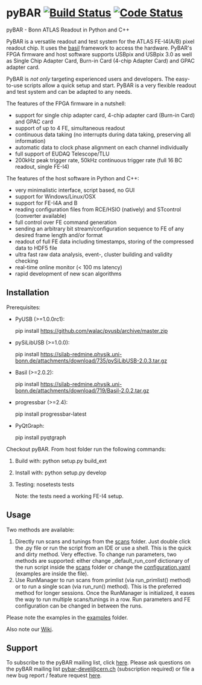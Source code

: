 
# pyBAR [![Build Status](https://travis-ci.org/SiLab-Bonn/pyBAR.svg?branch=development)](https://travis-ci.org/SiLab-Bonn/pyBAR) [![Code Status](https://landscape.io/github/SiLab-Bonn/pyBAR/development/landscape.svg?style=flat)](https://landscape.io/github/SiLab-Bonn/basil/development)

pyBAR - Bonn ATLAS Readout in Python and C++

PyBAR is a versatile readout and test system for the ATLAS FE-I4(A/B) pixel readout chip. It uses the [basil](https://github.com/SiLab-Bonn/basil) framework to access the hardware.
PyBAR's FPGA firmware and host software supports USBpix and USBpix 3.0 as well as Single Chip Adapter Card, Burn-in Card (4-chip Adapter Card) and GPAC adapter card.

PyBAR is _not only_ targeting experienced users and developers. The easy-to-use scripts allow a quick setup and start. PyBAR is a very flexible readout and test system and can be adapted to any needs.

The features of the FPGA firmware in a nutshell:
- support for single chip adapter card, 4-chip adapter card (Burn-in Card) and GPAC card
- support of up to 4 FE, simultaneous readout
- continuous data taking (no interrupts during data taking, preserving all information)
- automatic data to clock phase alignment on each channel individually
- full support of EUDAQ Telescope/TLU
- 200kHz peak trigger rate, 50kHz continuous trigger rate (full 16 BC readout, single FE-I4)

The features of the host software in Python and C++:
- very minimalistic interface, script based, no GUI
- support for Windows/Linux/OSX
- support for FE-I4A and B
- reading configuration files from RCE/HSIO (natively) and STcontrol (converter available)
- full control over FE command generation
- sending an arbitrary bit stream/configuration sequence to FE of any desired frame length and/or format
- readout of full FE data including timestamps, storing of the compressed data to HDF5 file
- ultra fast raw data analysis, event-, cluster building and validity checking
- real-time online monitor (< 100 ms latency)
- rapid development of new scan algorithms

## Installation

Prerequisites:
- PyUSB (>=1.0.0rc1):

  pip install https://github.com/walac/pyusb/archive/master.zip

- pySiLibUSB (>=1.0.0):

  pip install https://silab-redmine.physik.uni-bonn.de/attachments/download/735/pySiLibUSB-2.0.3.tar.gz

- Basil (>=2.0.2):

  pip install https://silab-redmine.physik.uni-bonn.de/attachments/download/719/Basil-2.0.2.tar.gz

- progressbar (>=2.4):

  pip install progressbar-latest

- PyQtGraph:

  pip install pyqtgraph

Checkout pyBAR. From host folder run the following commands:

1. Build with:
   python setup.py build_ext

2. Install with:
   python setup.py develop

3. Testing:
   nosetests tests

   Note: the tests need a working FE-I4 setup.


## Usage

Two methods are available:

1. Directly run scans and tunings from the [scans](/host/pybar/scans) folder. Just double click the .py file or run the script from an IDE or use a shell. This is the quick and dirty method. Very effective. To change run parameters, two methods are supported: either change _default_run_conf dictionary of the run script inside the [scans](/host/pybar/scans) folder or change the [configuration.yaml](/host/pybar/configuration.yaml) (examples are inside the file).
2. Use RunManager to run scans from primlist (via run_primlist() method) or to run a single scan (via run_run() method). This is the preferred method for longer sessions. Once the RunManager is initialized, it eases the way to run multiple scans/tunings in a row. Run parameters and FE configuration can be changed in between the runs.

Please note the examples in the [examples](/host/examples) folder.

Also note our [Wiki](https://github.com/SiLab-Bonn/pyBAR/wiki).

## Support

To subscribe to the pyBAR mailing list, click [here](https://e-groups.cern.ch/e-groups/EgroupsSubscription.do?egroupName=pybar-devel). Please ask questions on the pyBAR mailing list [pybar-devel@cern.ch](mailto:pybar-devel@cern.ch?subject=bug%20report%20%2F%20feature%20request) (subscription required) or file a new bug report / feature request [here](https://github.com/SiLab-Bonn/pyBAR/issues/new).

